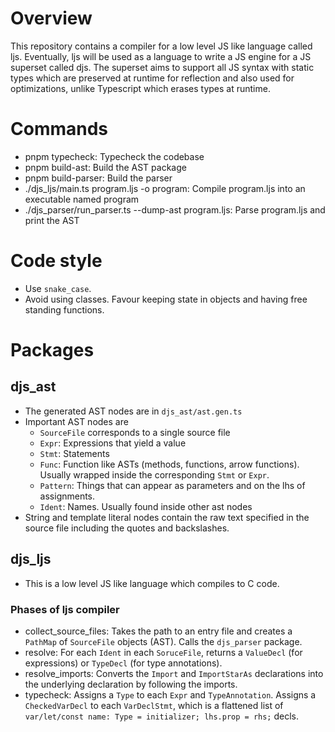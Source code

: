# Overview
This repository contains a compiler for a low level JS like language called ljs.
Eventually, ljs will be used as a language to write a JS engine for a JS superset called djs.
The superset aims to support all JS syntax with static types which are preserved at runtime
for reflection and also used for optimizations, unlike Typescript which erases types at runtime.

# Commands
- pnpm typecheck: Typecheck the codebase
- pnpm build-ast: Build the AST package
- pnpm build-parser: Build the parser
- ./djs_ljs/main.ts program.ljs -o program: Compile program.ljs into an executable named program
- ./djs_parser/run_parser.ts --dump-ast program.ljs: Parse program.ljs and print the AST

# Code style
- Use `snake_case`.
- Avoid using classes. Favour keeping state in objects and having free standing functions.

# Packages

## djs_ast
- The generated AST nodes are in `djs_ast/ast.gen.ts`
- Important AST nodes are
  - `SourceFile` corresponds to a single source file
  - `Expr`: Expressions that yield a value
  - `Stmt`: Statements
  - `Func`: Function like ASTs (methods, functions, arrow functions).
            Usually wrapped inside the corresponding `Stmt` or `Expr`.
  - `Pattern`: Things that can appear as parameters and on the lhs of
    assignments.
  - `Ident`: Names. Usually found inside other ast nodes
- String and template literal nodes contain the raw text specified in the source file including the quotes and backslashes.


## djs_ljs
- This is a low level JS like language which compiles to C code.
### Phases of ljs compiler
- collect_source_files: Takes the path to an entry file and creates a
  `PathMap` of `SourceFile` objects (AST). Calls the `djs_parser` package.
- resolve: For each `Ident` in each `SoruceFile`, returns a
`ValueDecl` (for expressions) or `TypeDecl` (for type annotations).
- resolve_imports: Converts the `Import` and `ImportStarAs` declarations
into the underlying declaration by following the imports.
- typecheck: Assigns a `Type` to each `Expr` and `TypeAnnotation`.
Assigns a `CheckedVarDecl` to each `VarDeclStmt`, which is a flattened
list of `var/let/const name: Type = initializer; lhs.prop = rhs;` decls.
